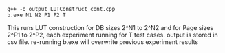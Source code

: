 ```
g++ -o output LUTConstruct_cont.cpp
b.exe N1 N2 P1 P2 T
```

This runs LUT construction for DB sizes 2^N1 to 2^N2 and for Page sizes 2^P1 to 2^P2, each experiment running for T test cases.
output is stored in csv file. re-running b.exe will overwrite previous experiment results
